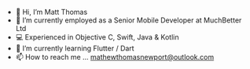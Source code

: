 - 👋 Hi, I’m Matt Thomas
- 🏢 I’m currently employed as a Senior Mobile Developer at MuchBetter Ltd
- 💻 Experienced in Objective C, Swift, Java & Kotlin
- 🌱 I’m currently learning Flutter / Dart
- 📫 How to reach me ... mathewthomasnewport@outlook.com

<!---
Matt-T-Git/Matt-T-Git is a ✨ special ✨ repository because its `README.md` (this file) appears on your GitHub profile.
You can click the Preview link to take a look at your changes.
--->
